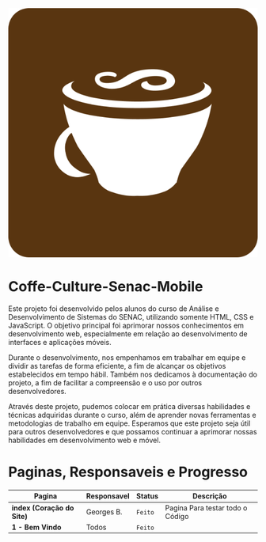 <img src=".\Imagens-e-SRC-Principais\Imagens\Icone\Icone.png">

# Coffe-Culture-Senac-Mobile
Este projeto foi desenvolvido pelos alunos do curso de Análise e Desenvolvimento de Sistemas do SENAC, utilizando somente HTML, CSS e JavaScript. O objetivo principal foi aprimorar nossos conhecimentos em desenvolvimento web, especialmente em relação ao desenvolvimento de interfaces e aplicações móveis.

Durante o desenvolvimento, nos empenhamos em trabalhar em equipe e dividir as tarefas de forma eficiente, a fim de alcançar os objetivos estabelecidos em tempo hábil. Também nos dedicamos à documentação do projeto, a fim de facilitar a compreensão e o uso por outros desenvolvedores.

Através deste projeto, pudemos colocar em prática diversas habilidades e técnicas adquiridas durante o curso, além de aprender novas ferramentas e metodologias de trabalho em equipe. Esperamos que este projeto seja útil para outros desenvolvedores e que possamos continuar a aprimorar nossas habilidades em desenvolvimento web e móvel.

# Paginas, Responsaveis e Progresso

|Pagina | Responsavel | Status| Descrição|
---| ---| ---| ---|
|**index (Coração do Site)**|Georges B.|`Feito`|Pagina Para testar todo o Código|
|**1 - Bem Vindo**|Todos|`Feito`||
